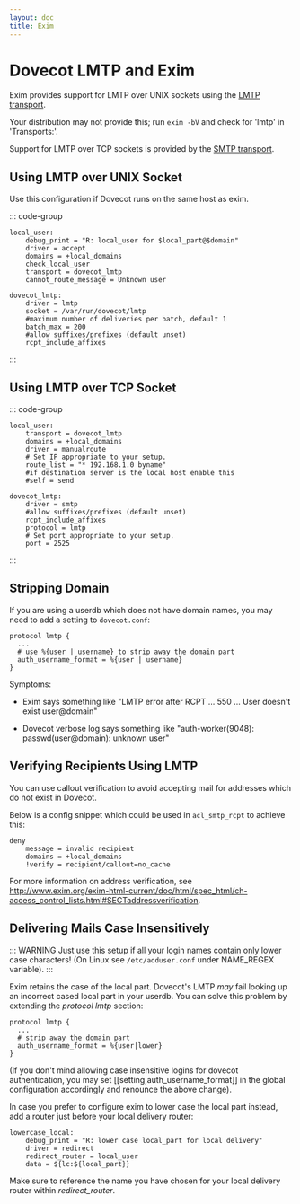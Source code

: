 ```yaml
---
layout: doc
title: Exim
---
```


# Dovecot LMTP and Exim

Exim provides support for LMTP over UNIX sockets using the
[LMTP transport](http://www.exim.org/exim-html-current/doc/html/spec_html/ch-the_lmtp_transport.html).

Your distribution may not provide this; run `exim -bV` and check for
'lmtp' in 'Transports:'.

Support for LMTP over TCP sockets is provided by the
[SMTP transport](http://www.exim.org/exim-html-current/doc/html/spec_html/ch-the_smtp_transport.html).

## Using LMTP over UNIX Socket

Use this configuration if Dovecot runs on the same host as exim.

::: code-group
```[router]
local_user:
    debug_print = "R: local_user for $local_part@$domain"
    driver = accept
    domains = +local_domains
    check_local_user
    transport = dovecot_lmtp
    cannot_route_message = Unknown user
```

```[transport]
dovecot_lmtp:
    driver = lmtp
    socket = /var/run/dovecot/lmtp
    #maximum number of deliveries per batch, default 1
    batch_max = 200
    #allow suffixes/prefixes (default unset)
    rcpt_include_affixes
```
:::

## Using LMTP over TCP Socket

::: code-group
```[router]
local_user:
    transport = dovecot_lmtp
    domains = +local_domains
    driver = manualroute
    # Set IP appropriate to your setup.
    route_list = "* 192.168.1.0 byname"
    #if destination server is the local host enable this
    #self = send
```

```[transport]
dovecot_lmtp:
    driver = smtp
    #allow suffixes/prefixes (default unset)
    rcpt_include_affixes
    protocol = lmtp
    # Set port appropriate to your setup.
    port = 2525
```
:::

## Stripping Domain

If you are using a userdb which does not have domain names, you may need
to add a setting to `dovecot.conf`:

```
protocol lmtp {
  ...
  # use %{user | username} to strip away the domain part
  auth_username_format = %{user | username}
}
```

Symptoms:

- Exim says something like "LMTP error after RCPT ... 550 ... User
  doesn't exist user@domain"

- Dovecot verbose log says something like "auth-worker(9048):
  passwd(user@domain): unknown user"

## Verifying Recipients Using LMTP

You can use callout verification to avoid accepting mail for addresses
which do not exist in Dovecot.

Below is a config snippet which could be used in `acl_smtp_rcpt` to
achieve this:

```
deny
    message = invalid recipient
    domains = +local_domains
    !verify = recipient/callout=no_cache
```

For more information on address verification, see
http://www.exim.org/exim-html-current/doc/html/spec_html/ch-access_control_lists.html#SECTaddressverification.

## Delivering Mails Case Insensitively

::: WARNING
Just use this setup if all your login names contain only lower case
characters! (On Linux see `/etc/adduser.conf` under NAME_REGEX variable).
:::

Exim retains the case of the local part. Dovecot's LMTP *may* fail
looking up an incorrect cased local part in your userdb. You can solve
this problem by extending the *protocol lmtp* section:

```[dovecot.conf]
protocol lmtp {
  ...
  # strip away the domain part
  auth_username_format = %{user|lower}
}
```

(If you don't mind allowing case insensitive logins for dovecot
authentication, you may set [[setting,auth_username_format]] in the global
configuration accordingly and renounce the above change).

In case you prefer to configure exim to lower case the local part
instead, add a router just before your local delivery router:

```
lowercase_local:
    debug_print = "R: lower case local_part for local delivery"
    driver = redirect
    redirect_router = local_user
    data = ${lc:${local_part}}
```

Make sure to reference the name you have chosen for your local delivery
router within *redirect_router*.
